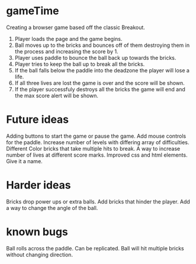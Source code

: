 # gameTime
Creating a browser game based off the classic Breakout. 

1. Player loads the page and the game begins.
2. Ball moves up to the bricks and bounces off of them destroying them in the process and increasing the score by 1.
3. Player uses paddle to bounce the ball back up towards the bricks.
4. Player tries to keep the ball up to break all the bricks.
5. If the ball falls below the paddle into the deadzone the player will lose a life.
6. If all three lives are lost the game is over and the score will be shown.
7. If the player successfuly destroys all the bricks the game will end and the max score alert will be shown.


# Future ideas
Adding buttons to start the game or pause the game. 
Add mouse controls for the paddle.
Increase number of levels with differing array of difficulties.
Different Color bricks that take multiple hits to break.
A way to increase number of lives at different score marks.
Improved css and html elements.
Give it a name.


# Harder ideas

Bricks drop power ups or extra balls.
Add bricks that hinder the player.
Add a way to change the angle of the ball.  


# known bugs

Ball rolls across the paddle. Can be replicated.
Ball will hit multiple bricks without changing direction.


